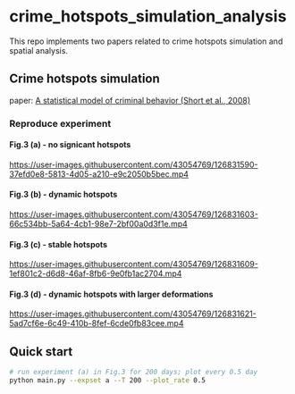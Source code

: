 # crime_hotspots_simulation_analysis
This repo implements two papers related to crime hotspots simulation and spatial analysis.

## Crime hotspots simulation
paper: [A statistical model of criminal behavior (Short et al., 2008)](http://paleo.sscnet.ucla.edu/ShortEtAl2008-M3AS.pdf)

### Reproduce experiment

#### Fig.3 (a) - no signicant hotspots
https://user-images.githubusercontent.com/43054769/126831590-37efd0e8-5813-4d05-a210-e9c2050b5bec.mp4

#### Fig.3 (b) - dynamic hotspots
https://user-images.githubusercontent.com/43054769/126831603-66c534bb-5a64-4cb1-98e7-2bf00a0d3f1e.mp4

#### Fig.3 (c) - stable hotspots
https://user-images.githubusercontent.com/43054769/126831609-1ef801c2-d6d8-46af-8fb6-9e0fb1ac2704.mp4

#### Fig.3 (d) - dynamic hotspots with larger deformations
https://user-images.githubusercontent.com/43054769/126831621-5ad7cf6e-6c49-410b-8fef-6cde0fb83cee.mp4


## Quick start
```bash
# run experiment (a) in Fig.3 for 200 days; plot every 0.5 day
python main.py --expset a --T 200 --plot_rate 0.5
```
